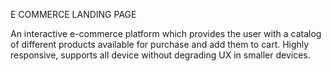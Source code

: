 E COMMERCE LANDING PAGE

An interactive e-commerce platform which provides the user with a catalog of different products available for purchase and add them to cart. Highly responsive, supports all device without degrading UX in smaller devices.
